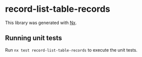 # record-list-table-records

This library was generated with [Nx](https://nx.dev).

## Running unit tests

Run `nx test record-list-table-records` to execute the unit tests.
